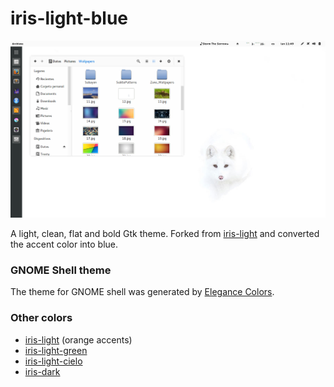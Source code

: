 iris-light-blue
==========

![Screenshot](screenshot.png)

A light, clean, flat and bold Gtk theme. Forked from [iris-light](http://github.com/xyl0n/iris-light) and converted the accent color into blue.

### GNOME Shell theme
The theme for GNOME shell was generated by [Elegance Colors](https://github.com/satya164/elegance-colors).

### Other colors

* [iris-light](http://github.com/xyl0n/iris-light) (orange accents)
* [iris-light-green](https://github.com/chase/iris-light-green)
* [iris-light-cielo](https://github.com/rhoconlinux/iris-light-cielo/)
* [iris-dark](https://github.com/xyl0n/iris)
